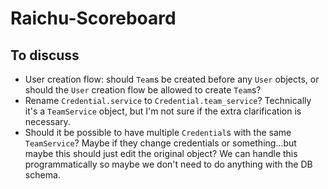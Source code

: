 # Raichu-Scoreboard

## To discuss
- User creation flow: should `Team`s be created before any `User` objects, or should the `User` creation flow be allowed to create `Team`s?
- Rename `Credential.service` to `Credential.team_service`? Technically it's a `TeamService` object, but I'm not sure if the extra clarification is necessary.
- Should it be possible to have multiple `Credential`s with the same `TeamService`? Maybe if they change credentials or something...but maybe this should just edit the original object? We can handle this programmatically so maybe we don't need to do anything with the DB schema.
